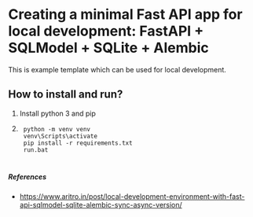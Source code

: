 # Creating a minimal Fast API app for local development: FastAPI + SQLModel + SQLite + Alembic

This is example template which can be used for local development.

## How to install and run?
1. Install python 3 and pip
2.  
        python -m venv venv
        venv\Scripts\activate
        pip install -r requirements.txt
        run.bat



#

##### References
- https://www.aritro.in/post/local-development-environment-with-fast-api-sqlmodel-sqlite-alembic-sync-async-version/

